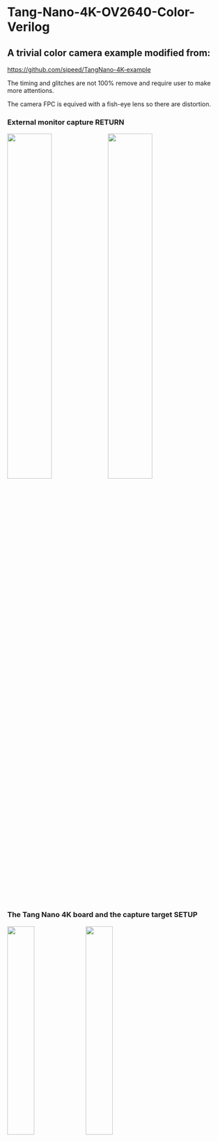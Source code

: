# Tang-Nano-4K-OV2640-Color-Verilog

## A trivial color camera example modified from:

https://github.com/sipeed/TangNano-4K-example

The timing and glitches are not 100% remove and require user to make more attentions.

The camera FPC is equived with a fish-eye lens so there are distortion.

### External monitor capture RETURN

<img src="https://user-images.githubusercontent.com/29487339/196015233-c13d567a-f3d8-4db7-aa74-a3e7c2d5c40d.JPG" style="height:45%; width:45%"> <img src="https://user-images.githubusercontent.com/29487339/196015346-530f9463-c723-4cc1-9444-2be759a54daf.png" style="height:45%; width:45%">


### The Tang Nano 4K board and the capture target SETUP

<img src="https://user-images.githubusercontent.com/29487339/196015286-3397d280-7c5a-4f9c-8fc7-3de27083617a.JPG" style="height:35%; width:35%"> <img src="https://user-images.githubusercontent.com/29487339/196015315-6b920025-ff3d-46fd-a01d-f009165cc69d.JPG" style="height:35%; width:35%">

